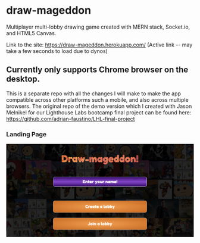 # draw-mageddon
Multiplayer multi-lobby drawing game created with MERN stack, Socket.io, and HTML5 Canvas.

Link to the site: https://draw-mageddon.herokuapp.com/ (Active link -- may take a few seconds to load due to dynos)


## Currently only supports Chrome browser on the desktop.

This is a separate repo with all the changes I will make to make the app compatible across other platforms such a mobile, and also across multiple browsers. The original repo of the demo version which I created with Jason Melnikel for our Lighthouse Labs bootcamp final project can be found here: https://github.com/adrian-faustino/LHL-final-project

### Landing Page

![App Landing Page](https://github.com/adrian-faustino/draw-mageddon/blob/master/docs/draw-mageddon-landing-view.png?raw=true)